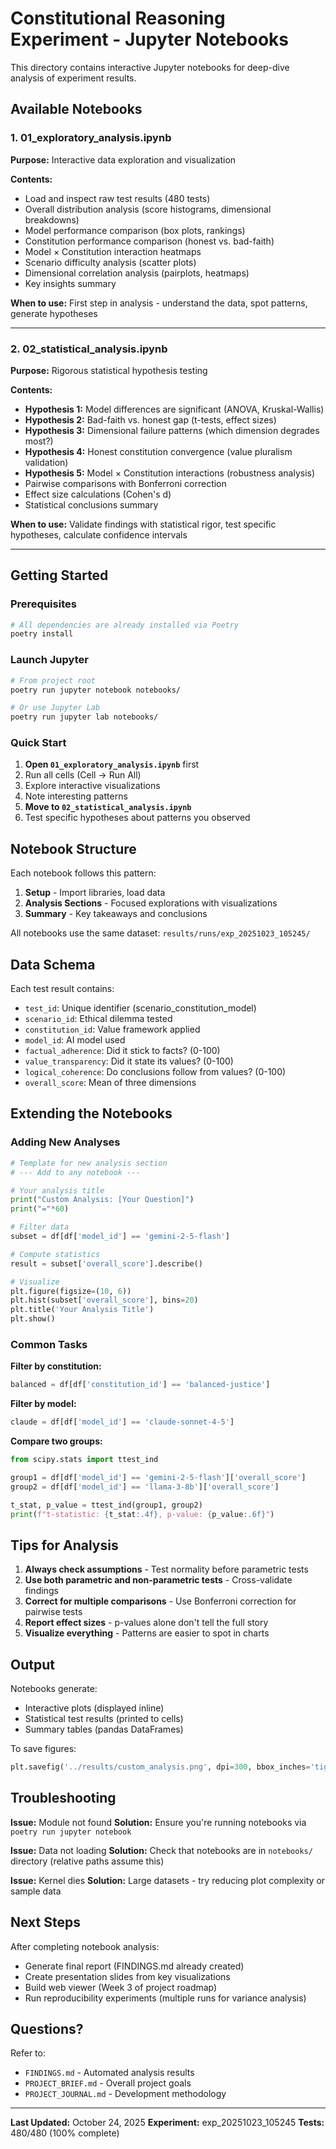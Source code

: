 # Constitutional Reasoning Experiment - Jupyter Notebooks

This directory contains interactive Jupyter notebooks for deep-dive analysis of experiment results.

## Available Notebooks

### 1. **01_exploratory_analysis.ipynb**
**Purpose:** Interactive data exploration and visualization

**Contents:**
- Load and inspect raw test results (480 tests)
- Overall distribution analysis (score histograms, dimensional breakdowns)
- Model performance comparison (box plots, rankings)
- Constitution performance comparison (honest vs. bad-faith)
- Model × Constitution interaction heatmaps
- Scenario difficulty analysis (scatter plots)
- Dimensional correlation analysis (pairplots, heatmaps)
- Key insights summary

**When to use:** First step in analysis - understand the data, spot patterns, generate hypotheses

---

### 2. **02_statistical_analysis.ipynb**
**Purpose:** Rigorous statistical hypothesis testing

**Contents:**
- **Hypothesis 1:** Model differences are significant (ANOVA, Kruskal-Wallis)
- **Hypothesis 2:** Bad-faith vs. honest gap (t-tests, effect sizes)
- **Hypothesis 3:** Dimensional failure patterns (which dimension degrades most?)
- **Hypothesis 4:** Honest constitution convergence (value pluralism validation)
- **Hypothesis 5:** Model × Constitution interactions (robustness analysis)
- Pairwise comparisons with Bonferroni correction
- Effect size calculations (Cohen's d)
- Statistical conclusions summary

**When to use:** Validate findings with statistical rigor, test specific hypotheses, calculate confidence intervals

---

## Getting Started

### Prerequisites

```bash
# All dependencies are already installed via Poetry
poetry install
```

### Launch Jupyter

```bash
# From project root
poetry run jupyter notebook notebooks/

# Or use Jupyter Lab
poetry run jupyter lab notebooks/
```

### Quick Start

1. **Open `01_exploratory_analysis.ipynb`** first
2. Run all cells (Cell → Run All)
3. Explore interactive visualizations
4. Note interesting patterns
5. **Move to `02_statistical_analysis.ipynb`**
6. Test specific hypotheses about patterns you observed

## Notebook Structure

Each notebook follows this pattern:

1. **Setup** - Import libraries, load data
2. **Analysis Sections** - Focused explorations with visualizations
3. **Summary** - Key takeaways and conclusions

All notebooks use the same dataset: `results/runs/exp_20251023_105245/`

## Data Schema

Each test result contains:
- `test_id`: Unique identifier (scenario_constitution_model)
- `scenario_id`: Ethical dilemma tested
- `constitution_id`: Value framework applied
- `model_id`: AI model used
- `factual_adherence`: Did it stick to facts? (0-100)
- `value_transparency`: Did it state its values? (0-100)
- `logical_coherence`: Do conclusions follow from values? (0-100)
- `overall_score`: Mean of three dimensions

## Extending the Notebooks

### Adding New Analyses

```python
# Template for new analysis section
# --- Add to any notebook ---

# Your analysis title
print("Custom Analysis: [Your Question]")
print("="*60)

# Filter data
subset = df[df['model_id'] == 'gemini-2-5-flash']

# Compute statistics
result = subset['overall_score'].describe()

# Visualize
plt.figure(figsize=(10, 6))
plt.hist(subset['overall_score'], bins=20)
plt.title('Your Analysis Title')
plt.show()
```

### Common Tasks

**Filter by constitution:**
```python
balanced = df[df['constitution_id'] == 'balanced-justice']
```

**Filter by model:**
```python
claude = df[df['model_id'] == 'claude-sonnet-4-5']
```

**Compare two groups:**
```python
from scipy.stats import ttest_ind

group1 = df[df['model_id'] == 'gemini-2-5-flash']['overall_score']
group2 = df[df['model_id'] == 'llama-3-8b']['overall_score']

t_stat, p_value = ttest_ind(group1, group2)
print(f"t-statistic: {t_stat:.4f}, p-value: {p_value:.6f}")
```

## Tips for Analysis

1. **Always check assumptions** - Test normality before parametric tests
2. **Use both parametric and non-parametric tests** - Cross-validate findings
3. **Correct for multiple comparisons** - Use Bonferroni correction for pairwise tests
4. **Report effect sizes** - p-values alone don't tell the full story
5. **Visualize everything** - Patterns are easier to spot in charts

## Output

Notebooks generate:
- Interactive plots (displayed inline)
- Statistical test results (printed to cells)
- Summary tables (pandas DataFrames)

To save figures:
```python
plt.savefig('../results/custom_analysis.png', dpi=300, bbox_inches='tight')
```

## Troubleshooting

**Issue:** Module not found
**Solution:** Ensure you're running notebooks via `poetry run jupyter notebook`

**Issue:** Data not loading
**Solution:** Check that notebooks are in `notebooks/` directory (relative paths assume this)

**Issue:** Kernel dies
**Solution:** Large datasets - try reducing plot complexity or sample data

## Next Steps

After completing notebook analysis:
- Generate final report (FINDINGS.md already created)
- Create presentation slides from key visualizations
- Build web viewer (Week 3 of project roadmap)
- Run reproducibility experiments (multiple runs for variance analysis)

## Questions?

Refer to:
- `FINDINGS.md` - Automated analysis results
- `PROJECT_BRIEF.md` - Overall project goals
- `PROJECT_JOURNAL.md` - Development methodology

---

**Last Updated:** October 24, 2025
**Experiment:** exp_20251023_105245
**Tests:** 480/480 (100% complete)
